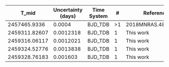 |T_mid        |Uncertainty (days)|Time System|#  |Reference                             |
|-------------|------------------|-----------|---|--------------------------------------|
|2457465.9336 |0.0004            |BJD_TDB    |>1 |2018MNRAS.480.5307T                   |
|2459311.82607|0.0012318         |BJD_TDB    |1  |This work                             |
|2459316.06117|0.0012021         |BJD_TDB    |1  |This work                             |
|2459324.52776|0.0013838         |BJD_TDB    |1  |This work                             |
|2459328.76183|0.001603          |BJD_TDB    |1  |This work                             |

